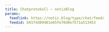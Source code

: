 ```yaml
---
title: Chatprotokoll – notizBlog
params:
  feedlink: https://notiz.blog/type/chat/feed/
  feedid: b91f4d89401e65fe70d8e7571a513453
---
```

